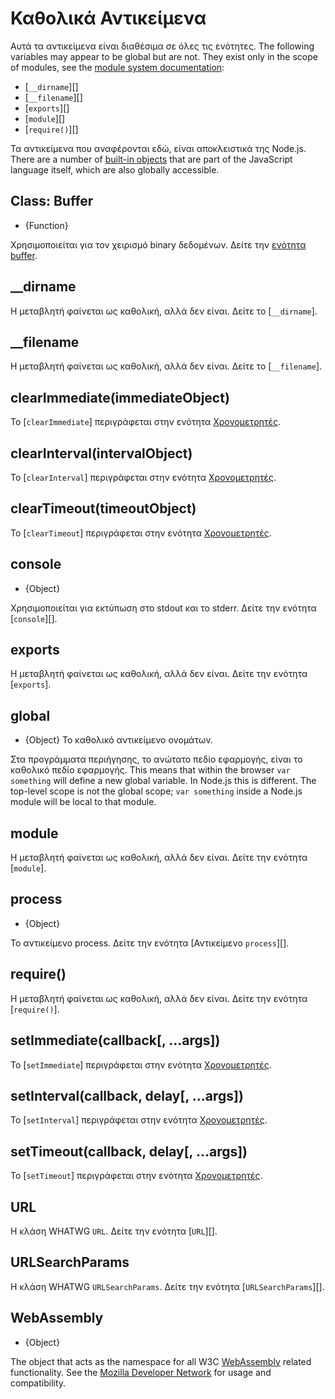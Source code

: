 # Καθολικά Αντικείμενα

<!--introduced_in=v0.10.0-->

<!-- type=misc -->

Αυτά τα αντικείμενα είναι διαθέσιμα σε όλες τις ενότητες. The following variables may appear to be global but are not. They exist only in the scope of modules, see the [module system documentation](modules.html):

* [`__dirname`][]
* [`__filename`][]
* [`exports`][]
* [`module`][]
* [`require()`][]

Τα αντικείμενα που αναφέρονται εδώ, είναι αποκλειστικά της Node.js. There are a number of [built-in objects](https://developer.mozilla.org/en-US/docs/Web/JavaScript/Reference/Global_Objects) that are part of the JavaScript language itself, which are also globally accessible.

## Class: Buffer

<!-- YAML
added: v0.1.103
-->

<!-- type=global -->

* {Function}

Χρησιμοποιείται για τον χειρισμό binary δεδομένων. Δείτε την [ενότητα buffer](buffer.html).

## \_\_dirname

Η μεταβλητή φαίνεται ως καθολική, αλλά δεν είναι. Δείτε το [`__dirname`].

## \_\_filename

Η μεταβλητή φαίνεται ως καθολική, αλλά δεν είναι. Δείτε το [`__filename`].

## clearImmediate(immediateObject)

<!-- YAML
added: v0.9.1
-->

<!--type=global-->

Το [`clearImmediate`] περιγράφεται στην ενότητα [Χρονομετρητές](timers.html).

## clearInterval(intervalObject)

<!-- YAML
added: v0.0.1
-->

<!--type=global-->

Το [`clearInterval`] περιγράφεται στην ενότητα [Χρονομετρητές](timers.html).

## clearTimeout(timeoutObject)

<!-- YAML
added: v0.0.1
-->

<!--type=global-->

Το [`clearTimeout`] περιγράφεται στην ενότητα [Χρονομετρητές](timers.html).

## console

<!-- YAML
added: v0.1.100
-->

<!-- type=global -->

* {Object}

Χρησιμοποιείται για εκτύπωση στο stdout και το stderr. Δείτε την ενότητα [`console`][].

## exports

Η μεταβλητή φαίνεται ως καθολική, αλλά δεν είναι. Δείτε την ενότητα [`exports`].

## global

<!-- YAML
added: v0.1.27
-->

<!-- type=global -->

* {Object} Το καθολικό αντικείμενο ονομάτων.

Στα προγράμματα περιήγησης, το ανώτατο πεδίο εφαρμογής, είναι το καθολικό πεδίο εφαρμογής. This means that within the browser `var something` will define a new global variable. In Node.js this is different. The top-level scope is not the global scope; `var something` inside a Node.js module will be local to that module.

## module

Η μεταβλητή φαίνεται ως καθολική, αλλά δεν είναι. Δείτε την ενότητα [`module`].

## process

<!-- YAML
added: v0.1.7
-->

<!-- type=global -->

* {Object}

Το αντικείμενο process. Δείτε την ενότητα [Αντικείμενο `process`][].

## require()

Η μεταβλητή φαίνεται ως καθολική, αλλά δεν είναι. Δείτε την ενότητα [`require()`].

## setImmediate(callback[, ...args])

<!-- YAML
added: v0.9.1
-->

<!-- type=global -->

Το [`setImmediate`] περιγράφεται στην ενότητα [Χρονομετρητές](timers.html).

## setInterval(callback, delay[, ...args])

<!-- YAML
added: v0.0.1
-->

<!-- type=global -->

Το [`setInterval`] περιγράφεται στην ενότητα [Χρονομετρητές](timers.html).

## setTimeout(callback, delay[, ...args])

<!-- YAML
added: v0.0.1
-->

<!-- type=global -->

Το [`setTimeout`] περιγράφεται στην ενότητα [Χρονομετρητές](timers.html).

## URL

<!-- YAML
added: v10.0.0
-->

<!-- type=global -->

Η κλάση WHATWG `URL`. Δείτε την ενότητα [`URL`][].

## URLSearchParams

<!-- YAML
added: v10.0.0
-->

<!-- type=global -->

Η κλάση WHATWG `URLSearchParams`. Δείτε την ενότητα [`URLSearchParams`][].

## WebAssembly

<!-- YAML
added: v8.0.0
-->

<!-- type=global -->

* {Object}

The object that acts as the namespace for all W3C [WebAssembly](https://webassembly.org) related functionality. See the [Mozilla Developer Network](https://developer.mozilla.org/en-US/docs/WebAssembly) for usage and compatibility.